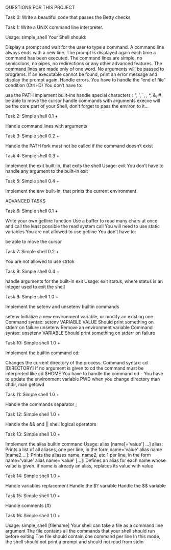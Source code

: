 QUESTIONS FOR THIS PROJECT

Task 0:
Write a beautiful code that passes the Betty checks

Task 1:
Write a UNIX command line interpreter.

Usage: simple_shell
Your Shell should:

Display a prompt and wait for the user to type a command. A command line always ends with a new line.
The prompt is displayed again each time a command has been executed.
The command lines are simple, no semicolons, no pipes, no redirections or any other advanced features.
The command lines are made only of one word. No arguments will be passed to programs.
If an executable cannot be found, print an error message and display the prompt again.
Handle errors.
You have to handle the “end of file” condition (Ctrl+D)
You don’t have to:

use the PATH
implement built-ins
handle special characters : ", ', `, \, *, &, #
be able to move the cursor
handle commands with arguments
execve will be the core part of your Shell, don’t forget to pass the environ to it…

Task 2:
Simple shell 0.1 +

Handle command lines with arguments

Task 3:
Simple shell 0.2 +

Handle the PATH
fork must not be called if the command doesn’t exist

Task 4:
Simple shell 0.3 +

Implement the exit built-in, that exits the shell
Usage: exit
You don’t have to handle any argument to the built-in exit

Task 5:
Simple shell 0.4 +

Implement the env built-in, that prints the current environment

ADVANCED TASKS

Task 6:
Simple shell 0.1 +

Write your own getline function
Use a buffer to read many chars at once and call the least possible the read system call
You will need to use static variables
You are not allowed to use getline
You don’t have to:

be able to move the cursor

Task 7:
Simple shell 0.2 +

You are not allowed to use strtok

Task 8:
Simple shell 0.4 +

handle arguments for the built-in exit
Usage: exit status, where status is an integer used to exit the shell

Task 9:
Simple shell 1.0 +

Implement the setenv and unsetenv builtin commands

setenv
Initialize a new environment variable, or modify an existing one
Command syntax: setenv VARIABLE VALUE
Should print something on stderr on failure
unsetenv
Remove an environment variable
Command syntax: unsetenv VARIABLE
Should print something on stderr on failure

Task 10:
Simple shell 1.0 +

Implement the builtin command cd:

Changes the current directory of the process.
Command syntax: cd [DIRECTORY]
If no argument is given to cd the command must be interpreted like cd $HOME
You have to handle the command cd -
You have to update the environment variable PWD when you change directory
man chdir, man getcwd

Task 11:
Simple shell 1.0 +

Handle the commands separator ;

Task 12:
Simple shell 1.0 +

Handle the && and || shell logical operators

Task 13:
Simple shell 1.0 +

Implement the alias builtin command
Usage: alias [name[='value'] ...]
alias: Prints a list of all aliases, one per line, in the form name='value'
alias name [name2 ...]: Prints the aliases name, name2, etc 1 per line, in the form name='value'
alias name='value' [...]: Defines an alias for each name whose value is given. If name is already an alias, replaces its value with value

Task 14:
Simple shell 1.0 +

Handle variables replacement
Handle the $? variable
Handle the $$ variable

Task 15:
Simple shell 1.0 +

Handle comments (#)

Task 16:
Simple shell 1.0 +

Usage: simple_shell [filename]
Your shell can take a file as a command line argument
The file contains all the commands that your shell should run before exiting
The file should contain one command per line
In this mode, the shell should not print a prompt and should not read from stdin
